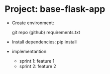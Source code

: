 # Project: base-flask-app


- Create environment:

  git repo (github)
  requirements.txt
  
- Install dependencies:
  pip install
  
- implementantion
  - sprint 1: feature 1
  - sprint 2: feature 2
  
